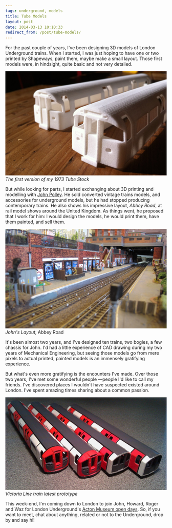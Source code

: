 ```yaml
---
tags: underground, models
title: Tube Models
layout: post
date: 2014-03-13 10:10:33
redirect_from: /post/tube-models/
---
```


For the past couple of years, I've been designing 3D models of London Underground trains. When I started, I was just hoping to have one or two printed by Shapeways, paint them, maybe make a small layout. Those first models were, in hindsight, quite basic and not very detailed.

![1973 Tube Stock - first version][1]  
_The first version of my 1973 Tube Stock_



But while looking for parts, I started exchanging about 3D printing and modelling with [John Polley][2]. He sold converted vintage trains models, and accessories for underground models, but he had stopped producing contemporary trains. He also shows his impressive layout, _Abbey Road_, at rail model shows around the United Kingdom. As things went, he proposed that I work for him: I would design the models, he would print them, have them painted, and sell them.

![Abbey Road][3]  
_John's Layout,_ Abbey Road

It's been almost two years, and I've designed ten trains, two bogies, a few chassis for John. I'd had a little experience of CAD drawing during my two years of Mechanical Engineering, but seeing those models go from mere pixels to actual printed, painted models is an immensely gratifying experience.

But what's even more gratifying is the encounters I've made. Over those two years, I've met some wonderful people —people I'd like to call my friends. I've discovered places I wouldn't have suspected existed around London. I've spent amazing times sharing about a common passion.

![2009 tube stock][4]  
_Victoria Line train latest prototype_

This week-end, I'm coming down to London to join John, Howard, Roger and Waz for London Underground's [Acton Museum open days][5]. So, if you want to meet, chat about anything, related or not to the Underground, drop by and say hi!


[1]: /static/media/2014/03/asteroid-1394700100.jpeg
[2]: http://www.metromodels.net
[3]: /static/media/2014/03/asteroid-1394701640.jpeg
[4]: /static/media/2014/03/asteroid-1394701757.jpeg
[5]: http://www.ltmuseum.co.uk/whats-on/museum-depot/events
